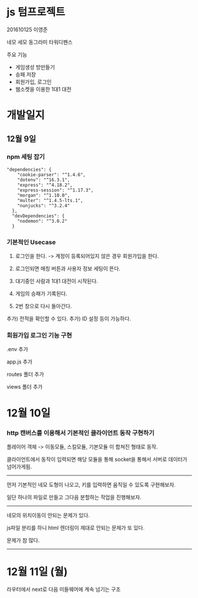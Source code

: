 # js  텀프로젝트

201610125 이영준

네모 세모 동그라미 타워디펜스

주요 기능

- 게임생성 방만들기
- 승패 저장
- 회원가입, 로그인
- 웹소켓을 이용한 1대1 대전

# 개발일지

## 12월 9일

### npm 세팅 잡기

```angular2html
"dependencies": {
    "cookie-parser": "^1.4.6",
    "dotenv": "^16.3.1",
    "express": "^4.18.2",
    "express-session": "^1.17.3",
    "morgan": "^1.10.0",
    "multer": "^1.4.5-lts.1",
    "nunjucks": "^3.2.4"
  },
  "devDependencies": {
    "nodemon": "^3.0.2"
  }

```

### 기본적인 Usecase

1. 로그인을 한다.
-> 계정이 등록되어있지 않은 경우 회원가입을 한다.

2. 로그인되면 매칭 버튼과 사용자 정보 세팅이 뜬다.

3. 대기중인 사람과 1대1 대전이 시작된다.
4. 게임의 승패가 기록된다.
5. 2번 창으로 다시 돌아간다.

추가) 전적을 확인할 수 있다.
추가) ID 설정 등이 가능하다.

### 회원가입 로그인 기능 구현

.env 추가

app.js 추가

routes 폴더 추가

views 폴더 추가


# 12월 10일

### http 캔버스를 이용해서 기본적인 클라이언트 동작 구현하기

플레이어 객체 -> 이동모듈, 스킬모듈, 기본모듈 이 합쳐진 형태로 동작.

클라이언트에서 동작이 입력되면 해당 모듈을 통해 socket을 통해서 서버로 데이터가 넘어가게됨.

---

먼저 기본적인 네모 도형이 나오고, 키를 입력하면 움직일 수 있도록 구현해보자.

일단 하나의 파일로 만들고 그다음 분할하는 작업을 진행해보자.

---

네모의 위치이동이 안되는 문제가 있다.

js파일 분리를 하니 html 렌더링이 제대로 안되는 문제가 또 있다.

문제가 참 많다.

---

# 12월 11일 (월)

라우터에서 next로 다음 미들웨어에 계속 넘기는 구조


